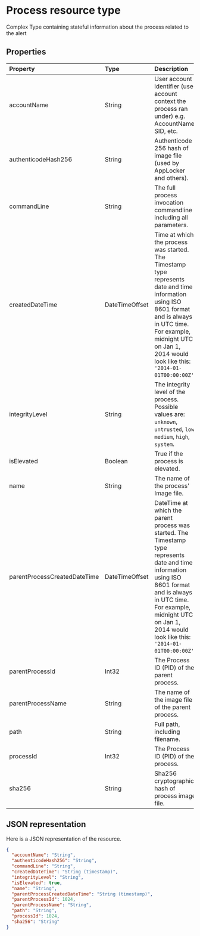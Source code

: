 # Process resource type

Complex Type containing stateful information about the process related to the alert

## Properties

| Property   | Type|Description|
|:---------------|:--------|:----------|
|accountName|String|User account identifier (user account context the process ran under) e.g. AccountName, SID, etc.|
|authenticodeHash256|String|Authenticode 256 hash of image file (used by AppLocker and others).|
|commandLine|String|The full process invocation commandline including all parameters.|
|createdDateTime|DateTimeOffset|Time at which the process was started. The Timestamp type represents date and time information using ISO 8601 format and is always in UTC time. For example, midnight UTC on Jan 1, 2014 would look like this: `'2014-01-01T00:00:00Z'`.|
|integrityLevel|String|The integrity level of the process. Possible values are: `unknown`, `untrusted`, `low`, `medium`, `high`, `system`.|
|isElevated|Boolean|True if the process is elevated.|
|name|String|The name of the process' Image file.|
|parentProcessCreatedDateTime|DateTimeOffset|DateTime at which the parent process was started. The Timestamp type represents date and time information using ISO 8601 format and is always in UTC time. For example, midnight UTC on Jan 1, 2014 would look like this: `'2014-01-01T00:00:00Z'`.|
|parentProcessId|Int32|The Process ID (PID) of the parent process.|
|parentProcessName|String|The name of the image file of the parent process.|
|path|String|Full path, including filename.|
|processId|Int32|The Process ID (PID) of the process.|
|sha256|String|Sha256 cryptographic hash of process image file.|

## JSON representation

Here is a JSON representation of the resource.

<!-- {
  "blockType": "resource",
  "optionalProperties": [

  ],
  "@odata.type": "microsoft.graph.Process"
}-->

```json
{
  "accountName": "String",
  "authenticodeHash256": "String",
  "commandLine": "String",
  "createdDateTime": "String (timestamp)",
  "integrityLevel": "String",
  "isElevated": true,
  "name": "String",
  "parentProcessCreatedDateTime": "String (timestamp)",
  "parentProcessId": 1024,
  "parentProcessName": "String",
  "path": "String",
  "processId": 1024,
  "sha256": "String"
}

```

<!-- uuid: 8fcb5dbc-d5aa-4681-8e31-b001d5168d79
2015-10-25 14:57:30 UTC -->
<!-- {
  "type": "#page.annotation",
  "description": "Process resource",
  "keywords": "",
  "section": "documentation",
  "tocPath": ""
}-->
